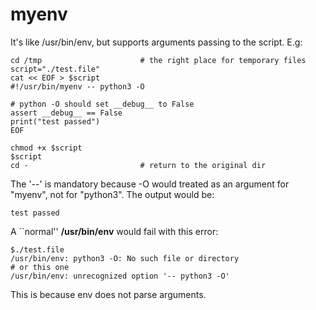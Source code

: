 myenv
=====


It's like /usr/bin/env, but supports arguments passing to
the script. E.g:

~~~~
cd /tmp                      # the right place for temporary files
script="./test.file"
cat << EOF > $script
#!/usr/bin/myenv -- python3 -O

# python -O should set __debug__ to False
assert __debug__ == False
print("test passed")
EOF

chmod +x $script
$script
cd -                         # return to the original dir
~~~~

The '--' is mandatory because -O would treated as an argument
for "myenv", not for "python3". The output would be:

~~~
test passed
~~~

A ``normal'' **/usr/bin/env** would fail with this error:
~~~~
$./test.file
/usr/bin/env: python3 -O: No such file or directory
# or this one
/usr/bin/env: unrecognized option '-- python3 -O'
~~~~

This is because env does not parse arguments.